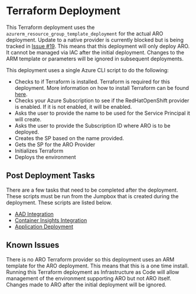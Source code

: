 # Terraform Deployment

This Terraform deployment uses the `azurerm_resource_group_template_deployment` for the actual ARO deployment. Update to a native provider is currently blocked but is being tracked in [Issue #19](https://github.com/Azure/ARO-Landing-Zone-Accelerator/issues/19). This means that this deployment will only deploy ARO. It cannot be managed via IAC after the initial deployment. Changes to the ARM template or parameters will be ignored in subsequent deployments.

This deployment uses a single Azure CLI script to do the following:

* Checks to if Terraform is installed. Terraform is required for this deployment. More information on how to install Terraform can be found [here](https://www.terraform.io/docs/commands/install.html).
* Checks your Azure Subscription to see if the RedHatOpenShift provider is enabled. If it is not enabled, it will be enabled.
* Asks the user to provide the name to be used for the Service Principal it will create.
* Asks the user to provide the Subscription ID where ARO is to be deployed.
* Creates the SP based on the name provided.
* Gets the SP for the ARO Provider
* Initializes Terraform
* Deploys the environment

## Post Deployment Tasks

There are a few tasks that need to be completed after the deployment. These scripts must be run from the Jumpbox that is created during the deployment. These scripts are listed below.

* [AAD Integration](../modules/07%20aad/)
* [Container Insights Integration](../modules/08%20container%20insights/)
* [Application Deployment](../modules/09%20application/)

## Known Issues

There is no ARO Terraform provider so this deployment uses an ARM template for the ARO deployment. This means that this is a one time install. Running this Terraform deployment as Infrastructure as Code will allow management of the environment supporting ARO but not ARO itself. Changes made to ARO after the initial deployment will be ignored.
